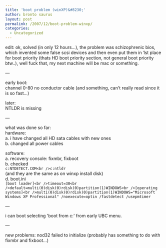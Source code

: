 ```yaml
---
title: 'boot problem (winXP)&#8230;'
author: bronto saurus
layout: post
permalink: /2007/12/boot-problem-winxp/
categories:
  - Uncategorized
---
```

edit: ok, solved (in only 12 hours&#8230;), the problem was schizophrenic bios, which invented some false scsi devices and then even put them in 1st place for boot priority (thats HD boot priority section, not general boot priority btw..), well fuck that, my next machine will be mac or something. 

&#8212;

early boot:  
channel 0-80 no conductor cable (and something, can't really read since it is so fast&#8230;)

later:  
NTLDR is missing

&#8212;

what was done so far:  
hardware:   
a. i have changed all HD sata cables with new ones  
b. changed all power cables

software:  
a. recovery console: fixmbr, fixboot  
b. checked  
`c:NTDETECT.COM<br />c:ntldr`  
(and they are the same as on winxp install disk)  
d. boot.ini   
`[boot loader]<br />timeout=30<br />default=multi(0)disk(0)rdisk(0)partition(1)WINDOWS<br />[operating systems]<br />multi(0)disk(0)rdisk(0)partition(1)WINDOWS="Microsoft Windows XP Professional" /noexecute=optin /fastdetect /usepmtimer`

&#8212;

i can boot selecting 'boot from c:' from early UBC menu.

&#8212;

new problems: nod32 failed to initialize (probably has something to do with fixmbr and fixboot&#8230;)